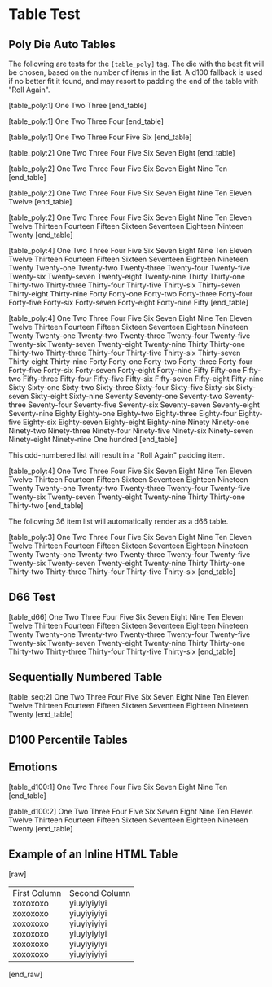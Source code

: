 # Table Test

## Poly Die Auto Tables

The following are tests for the `[table_poly]` tag. The die with the best fit will be chosen, based on the number of items in the list. A d100 fallback is used if no better fit it found, and may resort to padding the end of the table with "Roll Again". 

[table_poly:1]
One
Two
Three
[end_table]

[table_poly:1]
One
Two
Three
Four
[end_table]

[table_poly:1]
One
Two
Three
Four
Five 
Six
[end_table]

[table_poly:2]
One
Two
Three
Four
Five 
Six
Seven 
Eight
[end_table]


[table_poly:2]
One
Two
Three
Four
Five 
Six
Seven 
Eight
Nine 
Ten
[end_table]

[table_poly:2]
One
Two
Three
Four
Five 
Six
Seven 
Eight
Nine 
Ten
Eleven
Twelve
[end_table]

[table_poly:2]
One
Two
Three
Four
Five 
Six
Seven 
Eight
Nine 
Ten
Eleven
Twelve
Thirteen
Fourteen
Fifteen
Sixteen
Seventeen
Eighteen
Ninteen
Twenty
[end_table]



[table_poly:4]
One
Two
Three
Four
Five
Six
Seven
Eight
Nine
Ten
Eleven
Twelve
Thirteen
Fourteen
Fifteen
Sixteen
Seventeen
Eighteen
Nineteen
Twenty
Twenty-one
Twenty-two
Twenty-three
Twenty-four
Twenty-five
Twenty-six
Twenty-seven
Twenty-eight
Twenty-nine
Thirty
Thirty-one
Thirty-two
Thirty-three
Thirty-four
Thirty-five
Thirty-six
Thirty-seven
Thirty-eight
Thirty-nine
Forty
Forty-one
Forty-two
Forty-three
Forty-four
Forty-five
Forty-six
Forty-seven
Forty-eight
Forty-nine
Fifty
[end_table]


[table_poly:4]
One
Two
Three
Four
Five
Six
Seven
Eight
Nine
Ten
Eleven
Twelve
Thirteen
Fourteen
Fifteen
Sixteen
Seventeen
Eighteen
Nineteen
Twenty
Twenty-one
Twenty-two
Twenty-three
Twenty-four
Twenty-five
Twenty-six
Twenty-seven
Twenty-eight
Twenty-nine
Thirty
Thirty-one
Thirty-two
Thirty-three
Thirty-four
Thirty-five
Thirty-six
Thirty-seven
Thirty-eight
Thirty-nine
Forty
Forty-one
Forty-two
Forty-three
Forty-four
Forty-five
Forty-six
Forty-seven
Forty-eight
Forty-nine
Fifty
Fifty-one
Fifty-two
Fifty-three
Fifty-four
Fifty-five
Fifty-six
Fifty-seven
Fifty-eight
Fifty-nine
Sixty
Sixty-one
Sixty-two
Sixty-three
Sixty-four
Sixty-five
Sixty-six
Sixty-seven
Sixty-eight
Sixty-nine
Seventy
Seventy-one
Seventy-two
Seventy-three
Seventy-four
Seventy-five
Seventy-six
Seventy-seven
Seventy-eight
Seventy-nine
Eighty
Eighty-one
Eighty-two
Eighty-three
Eighty-four
Eighty-five
Eighty-six
Eighty-seven
Eighty-eight
Eighty-nine
Ninety
Ninety-one
Ninety-two
Ninety-three
Ninety-four
Ninety-five
Ninety-six
Ninety-seven
Ninety-eight
Ninety-nine
One hundred
[end_table]



This odd-numbered list will result in a "Roll Again" padding item.

[table_poly:4]
One
Two
Three
Four
Five
Six
Seven
Eight
Nine
Ten
Eleven
Twelve
Thirteen
Fourteen
Fifteen
Sixteen
Seventeen
Eighteen
Nineteen
Twenty
Twenty-one
Twenty-two
Twenty-three
Twenty-four
Twenty-five
Twenty-six
Twenty-seven
Twenty-eight
Twenty-nine
Thirty
Thirty-one
Thirty-two
[end_table]



The following 36 item list will automatically render as a d66 table.

[table_poly:3]
One
Two
Three
Four
Five
Six
Seven
Eight
Nine
Ten
Eleven
Twelve
Thirteen
Fourteen
Fifteen
Sixteen
Seventeen
Eighteen
Nineteen
Twenty
Twenty-one
Twenty-two
Twenty-three
Twenty-four
Twenty-five
Twenty-six
Twenty-seven
Twenty-eight
Twenty-nine
Thirty
Thirty-one
Thirty-two
Thirty-three
Thirty-four
Thirty-five
Thirty-six
[end_table]

## D66 Test

[table_d66]
One
Two
Three
Four
Five
Six
Seven
Eight
Nine
Ten
Eleven
Twelve
Thirteen
Fourteen
Fifteen
Sixteen
Seventeen
Eighteen
Nineteen
Twenty
Twenty-one
Twenty-two
Twenty-three
Twenty-four
Twenty-five
Twenty-six
Twenty-seven
Twenty-eight
Twenty-nine
Thirty
Thirty-one
Thirty-two
Thirty-three
Thirty-four
Thirty-five
Thirty-six
[end_table]

## Sequentially Numbered Table

[table_seq:2]
One
Two
Three
Four
Five
Six
Seven
Eight
Nine
Ten
Eleven
Twelve
Thirteen
Fourteen
Fifteen
Sixteen
Seventeen
Eighteen
Nineteen
Twenty
[end_table]

## D100 Percentile Tables

## Emotions
[table_d100:1]
One
Two
Three
Four
Five
Six
Seven
Eight
Nine
Ten
[end_table]

[table_d100:2]
One
Two
Three
Four
Five
Six
Seven
Eight
Nine
Ten
Eleven
Twelve
Thirteen
Fourteen
Fifteen
Sixteen
Seventeen
Eighteen
Nineteen
Twenty
[end_table]

## Example of an Inline HTML Table

[raw]
<table style="width:20em;">
  <tr>
    <td>
    <div>First Column</div>
    <div>xoxoxoxo</div>
    <div>xoxoxoxo</div>
    <div>xoxoxoxo</div>
    <div>xoxoxoxo</div>
    <div>xoxoxoxo</div>
    <div>xoxoxoxo</div>
    </td>
    <td>
     <div>Second Column</div>
     <div>yiuyiyiyiyi</div>
     <div>yiuyiyiyiyi</div>
     <div>yiuyiyiyiyi</div>
     <div>yiuyiyiyiyi</div>
    <div>yiuyiyiyiyi</div>
    <div>yiuyiyiyiyi</div>
    </td>
  </tr>
</table>
[end_raw]